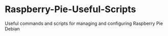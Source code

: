 # Raspberry-Pie-Useful-Scripts
Useful commands and scripts for managing and configuring Raspberry Pie Debian
